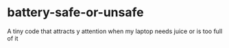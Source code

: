 # battery-safe-or-unsafe
A tiny code that attracts y attention when my laptop needs juice or is too full of it 
